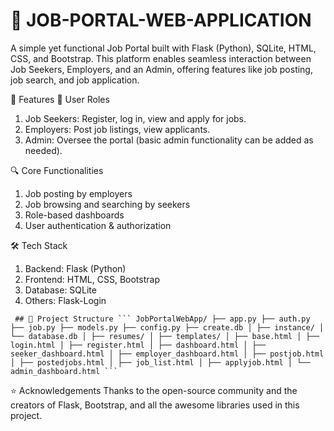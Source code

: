 # 💼  JOB-PORTAL-WEB-APPLICATION

A simple yet functional Job Portal built with Flask (Python), SQLite, HTML, CSS, and Bootstrap. This platform enables seamless interaction between Job Seekers, Employers, and an Admin, offering features like job posting, job search, and job application.

🚀 Features
👤 User Roles
1. Job Seekers: Register, log in, view and apply for jobs.
2. Employers: Post job listings, view applicants.
3. Admin: Oversee the portal (basic admin functionality can be added as needed).

🔍 Core Functionalities
1. Job posting by employers
2. Job browsing and searching by seekers
3.  Role-based dashboards
4.  User authentication & authorization

🛠️ Tech Stack
1. Backend: Flask (Python)
2. Frontend: HTML, CSS, Bootstrap
3. Database: SQLite
4. Others: Flask-Login 

<pre lang="markdown"><code> ## 📁 Project Structure ``` JobPortalWebApp/ ├── app.py ├── auth.py ├── job.py ├── models.py ├── config.py ├── create.db │ ├── instance/ │ └── database.db │ ├── resumes/ │ ├── templates/ │ ├── base.html │ ├── login.html │ ├── register.html │ ├── dashboard.html │ ├── seeker_dashboard.html │ ├── employer_dashboard.html │ ├── postjob.html │ ├── postedjobs.html │ ├── job_list.html │ ├── applyjob.html │ └── admin_dashboard.html ``` </code></pre>

⭐ Acknowledgements
Thanks to the open-source community and the creators of Flask, Bootstrap, and all the awesome libraries used in this project.
